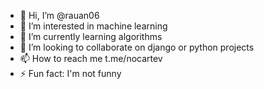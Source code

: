 - 👋 Hi, I’m @rauan06
- 👀 I’m interested in machine learning
- 🌱 I’m currently learning algorithms
- 💞️ I’m looking to collaborate on django or python projects
- 📫 How to reach me t.me/nocartev
- ⚡ Fun fact: I'm not funny

<!---
rauan06/rauan06 is a ✨ special ✨ repository because its `README.md` (this file) appears on your GitHub profile.
You can click the Preview link to take a look at your changes.
--->

